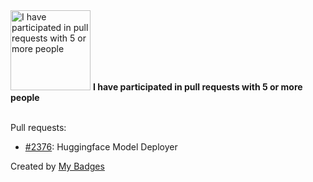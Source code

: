 <img src="https://my-badges.github.io/my-badges/pr-collaboration-5.png" alt="I have participated in pull requests with 5 or more people" title="I have participated in pull requests with 5 or more people" width="128">
<strong>I have participated in pull requests with 5 or more people</strong>
<br><br>

Pull requests:

- <a href="https://github.com/zenml-io/zenml/pull/2376">#2376</a>: Huggingface Model Deployer


Created by <a href="https://github.com/my-badges/my-badges">My Badges</a>